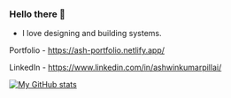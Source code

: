 ### Hello there 👋

- I love designing and building systems.

Portfolio - https://ash-portfolio.netlify.app/

LinkedIn - https://www.linkedin.com/in/ashwinkumarpillai/

[![My GitHub stats](https://github-readme-stats.vercel.app/api?username=AshwinkumarPillai&theme=tokyonight)](https://github.com/AshwinkumarPillai/github-readme-stats)

<!--
**AshwinkumarPillai/AshwinkumarPillai** is a ✨ _special_ ✨ repository because its `README.md` (this file) appears on your GitHub profile.

Here are some ideas to get you started:

- 🔭 I’m currently working on ...
- 🌱 I’m currently learning ...
- 👯 I’m looking to collaborate on ...
- 🤔 I’m looking for help with ...
- 💬 Ask me about ...
- 📫 How to reach me: ...
- 😄 Pronouns: ...
- ⚡ Fun fact: ...
-->
